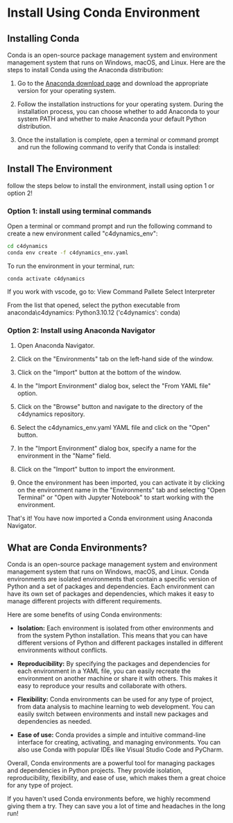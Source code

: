 # Install Using Conda Environment

## Installing Conda

Conda is an open-source package management system and environment management system that runs on Windows, macOS, and Linux. Here are the steps to install Conda using the Anaconda distribution:

1. Go to the [Anaconda download page](https://www.anaconda.com/products/individual) and download the appropriate version for your operating system.

2. Follow the installation instructions for your operating system. During the installation process, you can choose whether to add Anaconda to your system PATH and whether to make Anaconda your default Python distribution.

3. Once the installation is complete, open a terminal or command prompt and run the following command to verify that Conda is installed:

## Install The Environment

follow the steps below to install the environment, install using option 1 or option 2!

### Option 1: install using terminal commands

Open a terminal or command prompt and run the following command to create a new environment called "c4dynamics_env":

```bash
cd c4dynamics
conda env create -f c4dynamics_env.yaml
```

To run the environment in your terminal, run:
```
conda activate c4dynamics
```

If you work with vscode, go to:
View
Command Pallete
Select Interpreter

From the list that opened, select the python executable from anaconda\c4dynamics: Python3.10.12 ('c4dynamics': conda)

### Option 2: Install using Anaconda Navigator

1. Open Anaconda Navigator.

2. Click on the "Environments" tab on the left-hand side of the window.

3. Click on the "Import" button at the bottom of the window.

4. In the "Import Environment" dialog box, select the "From YAML file" option.

5. Click on the "Browse" button and navigate to the directory of the c4dynamics repository.

6. Select the c4dynamics_env.yaml YAML file and click on the "Open" button.

7. In the "Import Environment" dialog box, specify a name for the environment in the "Name" field.

8. Click on the "Import" button to import the environment.

9. Once the environment has been imported, you can activate it by clicking on the environment name in the "Environments" tab and selecting "Open Terminal" or "Open with Jupyter Notebook" to start working with the environment.

That's it! You have now imported a Conda environment using Anaconda Navigator.


## What are Conda Environments?

Conda is an open-source package management system and environment management system that runs on Windows, macOS, and Linux. Conda environments are isolated environments that contain a specific version of Python and a set of packages and dependencies. Each environment can have its own set of packages and dependencies, which makes it easy to manage different projects with different requirements.

Here are some benefits of using Conda environments:

- **Isolation:** Each environment is isolated from other environments and from the system Python installation. This means that you can have different versions of Python and different packages installed in different environments without conflicts.

- **Reproducibility:** By specifying the packages and dependencies for each environment in a YAML file, you can easily recreate the environment on another machine or share it with others. This makes it easy to reproduce your results and collaborate with others.

- **Flexibility:** Conda environments can be used for any type of project, from data analysis to machine learning to web development. You can easily switch between environments and install new packages and dependencies as needed.

- **Ease of use:** Conda provides a simple and intuitive command-line interface for creating, activating, and managing environments. You can also use Conda with popular IDEs like Visual Studio Code and PyCharm.

Overall, Conda environments are a powerful tool for managing packages and dependencies in Python projects. They provide isolation, reproducibility, flexibility, and ease of use, which makes them a great choice for any type of project.

If you haven't used Conda environments before, we highly recommend giving them a try. They can save you a lot of time and headaches in the long run!



